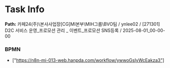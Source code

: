 # Task Info

**Path:** 카페24(주)\본사사업장\[CG]MI본부\MIH그룹\BVO팀 / ynlee02 / [271301] D2C 서비스 운영_프로모션 관리 _ 이벤트_프로모션 SNS등록 / 2025-08-01_00-00-00

### BPMN
- ["https://n8n-mi-013-web.hanpda.com/workflow/ywwoGsIyWcEakza3"]

